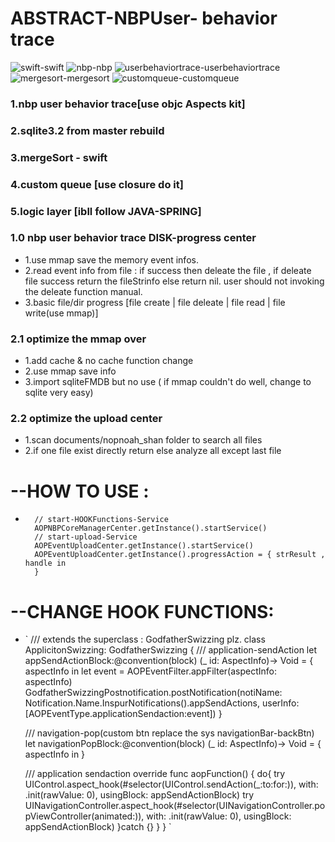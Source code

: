 # ABSTRACT-NBPUser- behavior trace


![swift](http://chuantu.biz/t6/273/1522900210x1822611227.jpg)-swift
![nbp](http://chuantu.biz/t6/273/1522900210x1822611227.jpg)-nbp
![userbehaviortrace](http://chuantu.biz/t6/273/1522900210x1822611227.jpg)-userbehaviortrace
![mergesort](http://chuantu.biz/t6/273/1522900210x1822611227.jpg)-mergesort
![customqueue](http://chuantu.biz/t6/273/1522900210x1822611227.jpg)-customqueue  





### 1.nbp user behavior trace[use objc Aspects kit]

### 2.sqlite3.2 from master rebuild ###

### 3.mergeSort - swift

### 4.custom queue [use closure do it]

### 5.logic layer [ibll follow JAVA-SPRING]


### 1.0 nbp user behavior trace  DISK-progress center
*   1.use mmap save the memory event infos.
*   2.read event info from file : if success then deleate the file ,
   if deleate file success return the fileStrinfo else return nil.
   user should not invoking the deleate function manual.
*   3.basic file/dir progress [file create | file deleate | file read | file write(use mmap)]


### 2.1 optimize the mmap over
* 1.add cache & no cache function change
* 2.use mmap save info
* 3.import sqliteFMDB but no use ( if mmap couldn't do well, change to sqlite very easy)

### 2.2 optimize the upload center 
* 1.scan documents/nopnoah_shan folder to search all files
* 2.if one file exist directly return else analyze all except last file 

# --HOW TO USE :
* 
        // start-HOOKFunctions-Service
        AOPNBPCoreManagerCenter.getInstance().startService()
        // start-upload-Service
        AOPEventUploadCenter.getInstance().startService()
        AOPEventUploadCenter.getInstance().progressAction = { strResult , handle in
        }
# --CHANGE HOOK FUNCTIONS:
*
    `
    /// extends the superclass : GodfatherSwizzing plz.
    class ApplicitonSwizzing: GodfatherSwizzing {
    /// application-sendAction
    let appSendActionBlock:@convention(block) (_ id: AspectInfo)-> Void = { aspectInfo in
        let event = AOPEventFilter.appFilter(aspectInfo: aspectInfo)
        GodfatherSwizzingPostnotification.postNotification(notiName: Notification.Name.InspurNotifications().appSendActions,
                                                           userInfo: [AOPEventType.applicationSendaction:event])
    }
    
    /// navigation-pop(custom btn replace the sys navigationBar-backBtn)
    let navigationPopBlock:@convention(block) (_ id: AspectInfo)-> Void = { aspectInfo in
    }
    
    /// application sendaction
    override func aopFunction() {
        do{
            try UIControl.aspect_hook(#selector(UIControl.sendAction(_:to:for:)),
                                     with: .init(rawValue: 0),
                                     usingBlock: appSendActionBlock)
            try UINavigationController.aspect_hook(#selector(UINavigationController.popViewController(animated:)), with:
                .init(rawValue: 0), usingBlock: appSendActionBlock)
        }catch {}
    }
    }
    `
